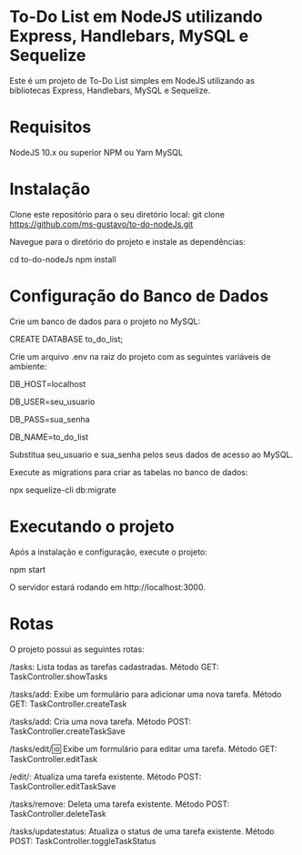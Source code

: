# To-Do List em NodeJS utilizando Express, Handlebars, MySQL e Sequelize

Este é um projeto de To-Do List simples em NodeJS utilizando as bibliotecas Express, Handlebars, MySQL e Sequelize.

# Requisitos
NodeJS 10.x ou superior
NPM ou Yarn
MySQL


# Instalação
Clone este repositório para o seu diretório local:
git clone https://github.com/ms-gustavo/to-do-nodeJs.git


Navegue para o diretório do projeto e instale as dependências:

cd to-do-nodeJs
npm install


# Configuração do Banco de Dados
Crie um banco de dados para o projeto no MySQL:

CREATE DATABASE to_do_list;


Crie um arquivo .env na raiz do projeto com as seguintes variáveis de ambiente:

DB_HOST=localhost


DB_USER=seu_usuario


DB_PASS=sua_senha


DB_NAME=to_do_list


Substitua seu_usuario e sua_senha pelos seus dados de acesso ao MySQL.


Execute as migrations para criar as tabelas no banco de dados:


npx sequelize-cli db:migrate


# Executando o projeto
Após a instalação e configuração, execute o projeto:


npm start

O servidor estará rodando em http://localhost:3000.

# Rotas
O projeto possui as seguintes rotas:

/tasks: Lista todas as tarefas cadastradas. Método GET: TaskController.showTasks


/tasks/add: Exibe um formulário para adicionar uma nova tarefa. Método GET: TaskController.createTask


/tasks/add: Cria uma nova tarefa. Método POST: TaskController.createTaskSave


/tasks/edit/:id: Exibe um formulário para editar uma tarefa. Método GET: TaskController.editTask


/edit/: Atualiza uma tarefa existente. Método POST: TaskController.editTaskSave


/tasks/remove: Deleta uma tarefa existente. Método POST: TaskController.deleteTask


/tasks/updatestatus: Atualiza o status de uma tarefa existente. Método POST: TaskController.toggleTaskStatus
